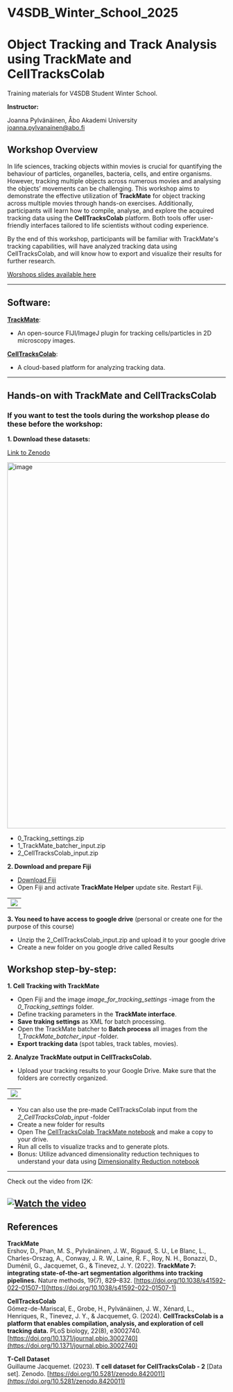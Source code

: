 # V4SDB_Winter_School_2025

# Object Tracking and Track Analysis using TrackMate and CellTracksColab

Training materials for V4SDB Student Winter School.

**Instructor:**

Joanna Pylvänäinen, Åbo Akademi University  
joanna.pylvanainen@abo.fi  

## Workshop Overview

In life sciences, tracking objects within movies is crucial for quantifying the behaviour of particles, organelles, bacteria, cells, and entire organisms. However, tracking multiple objects across numerous movies and analysing the objects’ movements can be challenging. This workshop aims to demonstrate the effective utilization of **TrackMate** for object tracking across multiple movies through hands-on exercises. Additionally, participants will learn how to compile, analyse, and explore the acquired tracking data using the **CellTracksColab** platform. Both tools offer user-friendly interfaces tailored to life scientists without coding experience.

By the end of this workshop, participants will be familiar with TrackMate's tracking capabilities, will have analyzed tracking data using CellTracksColab, and will know how to export and visualize their results for further research.

[Worshops slides available here]()

---

## Software:
[**TrackMate**](https://imagej.net/plugins/trackmate/): <br>
-  An open-source FIJI/ImageJ plugin for tracking cells/particles in 2D microscopy images. 

[**CellTracksColab**](https://github.com/CellMigrationLab/CellTracksColab): <br> 
- A cloud-based platform for analyzing tracking data.

---

## Hands-on with TrackMate and CellTracksColab

### If you want to test the tools during the workshop please do these before the workshop:

**1. Download these datasets:**

[Link to Zenodo](https://zenodo.org/records/14645477)

<img width="843" alt="image" src="https://github.com/user-attachments/assets/99b48321-af84-4f64-b199-07ea84585e19">

- 0_Tracking_settings.zip
- 1_TrackMate_batcher_input.zip
- 2_CellTracksColab_input.zip

**2. Download and prepare Fiji**

- [Download Fiji](https://fiji.sc/)
- Open Fiji and activate **TrackMate Helper** update site. Restart Fiji.

<table>
  <tr>
    <td><img src="https://github.com/user-attachments/assets/bf27c70c-6ba2-4c3a-9ec3-a878563eae7e" /></td>
  </tr>
</table>

**3. You need to have access to google drive** (personal or create one for the purpose of this course)
- Unzip the 2_CellTracksColab_input.zip and upload it to your google drive
- Create a new folder on you google drive called Results

## Workshop step-by-step:

**1. Cell Tracking with TrackMate**
- Open Fiji and the image *image_for_tracking_settings* -image from the *0_Tracking_settings* folder.
- Define tracking parameters in the **TrackMate interface**.
- **Save traking settings** as XML for batch processing.
- Open the TrackMate batcher to **Batch process** all images from the *1_TrackMate_batcher_input* -folder.
- **Export tracking data** (spot tables, track tables, movies).

**2. Analyze TrackMate output in CellTracksColab.**

- Upload your tracking results to your Google Drive. Make sure that the folders are correctly organized.

<table>
  <tr>
    <td><img src="https://github.com/user-attachments/assets/30d5f2dc-125b-462e-a063-66c18a1763ee" /></td>
  </tr>
</table>

- You can also use the pre-made CellTracksColab input from the *2_CellTracksColab_input* -folder
- Create a new folder for results
- Open The [CellTracksColab TrackMate notebook](https://colab.research.google.com/github/guijacquemet/CellTracksColab/blob/main/Notebook/CellTracksColab_TrackMate.ipynb) and make a copy to your drive. 
- Run all cells to visualize tracks and to generate plots.
- Bonus: Utilize advanced dimensionality reduction techniques to understand your data using [Dimensionality Reduction notebook](https://colab.research.google.com/github/guijacquemet/CellTracksColab/blob/main/Notebook/CellTracksColab_Dimensionality_Reduction.ipynb) 

---- 
Check out the video from I2K:

[![Watch the video](https://img.youtube.com/vi/fIE4i3G7L9Y/0.jpg)](https://www.youtube.com/watch?v=fIE4i3G7L9Y)
---

## References
**TrackMate**<br>
Ershov, D., Phan, M. S., Pylvänäinen, J. W., Rigaud, S. U., Le Blanc, L., Charles-Orszag, A., Conway, J. R. W., Laine, R. F., Roy, N. H., Bonazzi, D., Duménil, G., Jacquemet, G., & Tinevez, J. Y. (2022). **TrackMate 7: integrating state-of-the-art segmentation algorithms into tracking pipelines.** Nature methods, 19(7), 829–832. [https://doi.org/10.1038/s41592-022-01507-1](https://doi.org/10.1038/s41592-022-01507-1)

**CellTracksColab**<br>
Gómez-de-Mariscal, E., Grobe, H., Pylvänäinen, J. W., Xénard, L., Henriques, R., Tinevez, J. Y., & Jacquemet, G. (2024). **CellTracksColab is a platform that enables compilation, analysis, and exploration of cell tracking data.** PLoS biology, 22(8), e3002740. [https://doi.org/10.1371/journal.pbio.3002740](https://doi.org/10.1371/journal.pbio.3002740)

**T-Cell Dataset**<br>
Guillaume Jacquemet. (2023). **T cell dataset for CellTracksColab - 2** [Data set]. Zenodo. [https://doi.org/10.5281/zenodo.8420011](https://doi.org/10.5281/zenodo.8420011)

